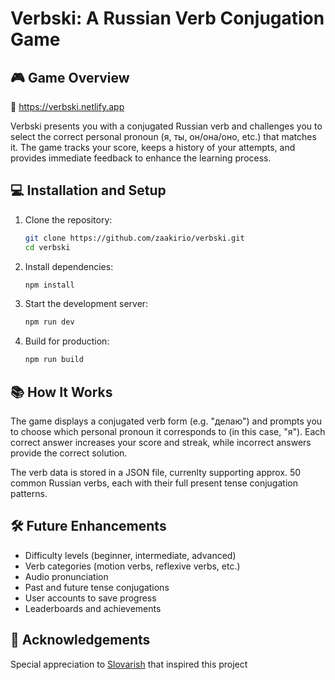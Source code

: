 # Verbski: A Russian Verb Conjugation Game

## 🎮 Game Overview
:red_circle: https://verbski.netlify.app

Verbski presents you with a conjugated Russian verb and challenges you to select the correct personal pronoun (я, ты, он/она/оно, etc.) that matches it. The game tracks your score, keeps a history of your attempts, and provides immediate feedback to enhance the learning process.


## 💻 Installation and Setup

1. Clone the repository:
   ```bash
   git clone https://github.com/zaakirio/verbski.git
   cd verbski
   ```

2. Install dependencies:
   ```bash
   npm install
   ```

3. Start the development server:
   ```bash
   npm run dev
   ```

4. Build for production:
   ```bash
   npm run build
   ```


## 📚 How It Works

The game displays a conjugated verb form (e.g. "делаю") and prompts you to choose which personal pronoun it corresponds to (in this case, "я"). Each correct answer increases your score and streak, while incorrect answers provide the correct solution.

The verb data is stored in a JSON file, currenlty supporting approx. 50 common Russian verbs, each with their full present tense conjugation patterns.

## 🛠️ Future Enhancements

- Difficulty levels (beginner, intermediate, advanced)
- Verb categories (motion verbs, reflexive verbs, etc.)
- Audio pronunciation
- Past and future tense conjugations
- User accounts to save progress
- Leaderboards and achievements

## 🙏 Acknowledgements

Special appreciation to [Slovarish](https://tabidots.github.io/slovarish) that inspired this project
